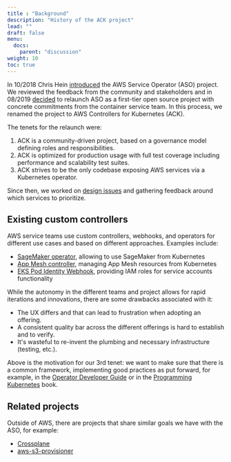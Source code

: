```yaml
---
title : "Background"
description: "History of the ACK project"
lead: ""
draft: false
menu: 
  docs:
    parent: "discussion"
weight: 10
toc: true
---
```


In 10/2018 Chris Hein [introduced](https://aws.amazon.com/blogs/opensource/aws-service-operator-kubernetes-available/) the AWS Service Operator (ASO) project. We reviewed the feedback from the community and stakeholders and in 08/2019 [decided](https://github.com/aws/containers-roadmap/issues/456) to relaunch ASO as a first-tier open source project with concrete commitments from the container service team. In this process, we renamed the project to AWS Controllers for Kubernetes (ACK).

The tenets for the relaunch were:

1. ACK is a community-driven project, based on a governance model defining roles and responsibilities.
2. ACK is optimized for production usage with full test coverage including performance and scalability test suites.
3. ACK strives to be the only codebase exposing AWS services via a Kubernetes operator. 

Since then, we worked on [design issues](https://github.com/aws/aws-controllers-k8s/issues?q=is%3Aissue+is%3Aopen+sort%3Aupdated-desc+label%3Adesign) and gathering feedback around which services to prioritize.


## Existing custom controllers

AWS service teams use custom controllers, webhooks, and operators for different use cases and based on different approaches. Examples include:

- [SageMaker operator](https://github.com/aws/amazon-sagemaker-operator-for-k8s), allowing to use SageMaker from Kubernetes 
- [App Mesh controller](https://github.com/aws/aws-app-mesh-controller-for-k8s), managing App Mesh resources from Kubernetes
- [EKS Pod Identity Webhook](https://github.com/aws/amazon-eks-pod-identity-webhook), providing IAM roles for service accounts functionality

While the autonomy in the different teams and project allows for rapid iterations and innovations, there are some drawbacks associated with it:

- The UX differs and that can lead to frustration when adopting an offering.
- A consistent quality bar across the different offerings is hard to establish and to verify.
- It's wasteful to re-invent the plumbing and necessary infrastructure (testing, etc.).

Above is the motivation for our 3rd tenet: we want to make sure that there is a common framework, implementing good practices as put forward, for example, in the [Operator Developer Guide](https://operators.gitbook.io/operator-developer-guide-for-red-hat-partners/) or in the [Programming Kubernetes](https://programming-kubernetes.info/) book.

## Related projects

Outside of AWS, there are projects that share similar goals we have with the ASO, for example:

- [Crossplane](https://github.com/crossplane/provider-aws)
- [aws-s3-provisioner](https://github.com/yard-turkey/aws-s3-provisioner)